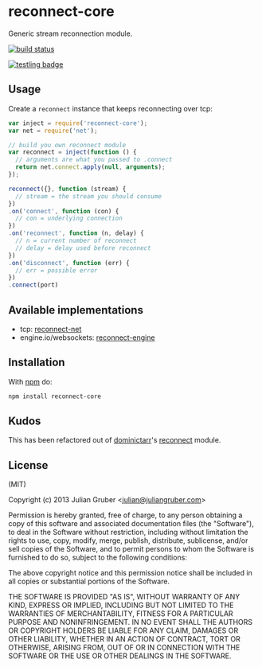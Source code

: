 # reconnect-core

Generic stream reconnection module.

[![build status](https://secure.travis-ci.org/juliangruber/reconnect-core.png)](http://travis-ci.org/juliangruber/reconnect-core)

[![testling badge](https://ci.testling.com/juliangruber/reconnect-core.png)](https://ci.testling.com/juliangruber/reconnect-core)

## Usage

Create a `reconnect` instance that keeps reconnecting over tcp:

```js
var inject = require('reconnect-core');
var net = require('net');

// build you own reconnect module
var reconnect = inject(function () {
  // arguments are what you passed to .connect
  return net.connect.apply(null, arguments);
});

reconnect({}, function (stream) {
  // stream = the stream you should consume 
})
.on('connect', function (con) {
  // con = underlying connection  
})
.on('reconnect', function (n, delay) {
  // n = current number of reconnect  
  // delay = delay used before reconnect
})
.on('disconnect', function (err) {
  // err = possible error  
})
.connect(port)
```

## Available implementations

* tcp: [reconnect-net](https://github.com/juliangruber/reconnect-net)
* engine.io/websockets: [reconnect-engine](https://github.com/juliangruber/reconnect-engine)

## Installation

With [npm](https://npmjs.org) do:

```bash
npm install reconnect-core
```

## Kudos

This has been refactored out of [dominictarr](https://github.com/dominictarr)'s
[reconnect](https://github.com/dominictarr/reconnect) module.

## License

(MIT)

Copyright (c) 2013 Julian Gruber &lt;julian@juliangruber.com&gt;

Permission is hereby granted, free of charge, to any person obtaining a copy of
this software and associated documentation files (the "Software"), to deal in
the Software without restriction, including without limitation the rights to
use, copy, modify, merge, publish, distribute, sublicense, and/or sell copies
of the Software, and to permit persons to whom the Software is furnished to do
so, subject to the following conditions:

The above copyright notice and this permission notice shall be included in all
copies or substantial portions of the Software.

THE SOFTWARE IS PROVIDED "AS IS", WITHOUT WARRANTY OF ANY KIND, EXPRESS OR
IMPLIED, INCLUDING BUT NOT LIMITED TO THE WARRANTIES OF MERCHANTABILITY,
FITNESS FOR A PARTICULAR PURPOSE AND NONINFRINGEMENT. IN NO EVENT SHALL THE
AUTHORS OR COPYRIGHT HOLDERS BE LIABLE FOR ANY CLAIM, DAMAGES OR OTHER
LIABILITY, WHETHER IN AN ACTION OF CONTRACT, TORT OR OTHERWISE, ARISING FROM,
OUT OF OR IN CONNECTION WITH THE SOFTWARE OR THE USE OR OTHER DEALINGS IN THE
SOFTWARE.
